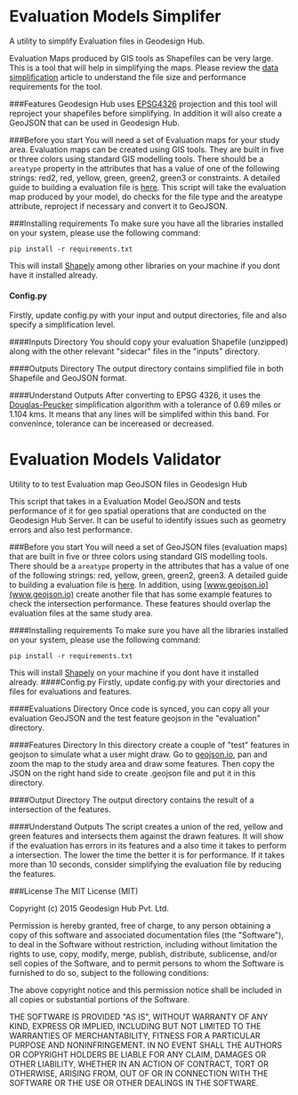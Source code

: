 # Evaluation Models Simplifer
A utility to simplify Evaluation files in Geodesign Hub.

Evaluation Maps produced by GIS tools as Shapefiles can be very large. This is a tool that will help in simplifying the maps. Please review the [data simplification](http://www.geodesignsupport.com/kb/map-simplification/) article to understand the file size and performance requirements for the tool.

###Features
Geodesign Hub uses [EPSG4326](http://espg.io/4326) projection and this tool will reproject your shapefiles before simplifying. In addition it will also create a GeoJSON that can be used in Geodesign Hub.  

###Before you start
You will need a set of Evaluation maps for your study area. Evaluation maps can be created using GIS tools. They are built in five or three colors using standard GIS modelling tools. There should be a ```areatype``` property in the attributes that has a value of one of the following strings: red2, red, yellow, green, green2, green3 or constraints. A detailed guide to building a evaluation file is [here](http://www.geodesignsupport.com/kb/step-by-step-guide-to-preparing-evaluation-maps/). This script will take the evaluation map produced by your model, do checks for the file type and the areatype attribute, reproject if necessary and convert it to GeoJSON. 

###Installing requirements
To make sure you have all the libraries installed on your system, please use the following command: 
```
pip install -r requirements.txt 
```
This will install [Shapely](http://toblerity.org/shapely/) among other libraries on your machine if you dont have it installed already.
#### Config.py
Firstly, update config.py with your input and output directories, file and also specify a simplification level.

####Inputs Directory
You should copy your evaluation Shapefile (unzipped) along with the other relevant "sidecar" files in the "inputs" directory. 

####Outputs Directory
The output directory contains simplified file in both Shapefile and GeoJSON format. 

####Understand Outputs
After converting to EPSG 4326, it uses the [Douglas-Peucker](https://en.wikipedia.org/wiki/Ramer%E2%80%93Douglas%E2%80%93Peucker_algorithm) simplification algorithm with a tolerance of 0.69 miles or 1.104 kms. It means that any lines will be simplifed within this band. For convenince, tolerance can be incereased or decreased. 

# Evaluation Models Validator
Utility to to test Evaluation map GeoJSON files in Geodesign Hub

This script that takes in a Evaluation Model GeoJSON and tests performance of it for geo spatial operations that are conducted on the Geodesign Hub Server. It can be useful to identify issues such as geometry errors and also test performance. 

###Before you start
You will need a set of GeoJSON files (evaluation maps) that are built in five or three colors using standard GIS modelling tools. There should be a ```areatype``` property in the attributes that has a value of one of the following strings: red, yellow, green, green2, green3. A detailed guide to building a evaluation file is [here](http://www.geodesignsupport.com/kb/step-by-step-guide-to-preparing-evaluation-maps/). In addition, using [www.geojson.io](www.geojson.io) create another file that has some example features to check the intersection performance. These features should overlap the evaluation files at the same study area.  

####Installing requirements
To make sure you have all the libraries installed on your system, please use the following command: 
```
pip install -r requirements.txt 
```
This will install [Shapely](http://toblerity.org/shapely/) on your machine if you dont have it installed already.
####Config.py
Firstly, update config.py with your directories and files for evaluations and features. 

####Evaluations Directory
Once code is synced, you can copy all your evaluation GeoJSON and the test feature geojson in the "evaluation" directory. 

####Features Directory
In this directory create a couple of "test" features in geojson to simulate what a user might draw. Go to [geojson.io](http://geojson.io), pan and zoom the map to the study area and draw some features. Then copy the JSON on the right hand side to create .geojson file and put it in this directory. 

####Output Directory
The output directory contains the result of a intersection of the features. 

####Understand Outputs
The script creates a union of the red, yellow and green features and intersects them against the drawn features. It will show if the evaluation has errors in its features and a also time it takes to perform a intersection. The lower the time the better it is for performance. If it takes more than 10 seconds, consider simplifying the evaluation file by reducing the features. 

###License
The MIT License (MIT)

Copyright (c) 2015 Geodesign Hub Pvt. Ltd.

Permission is hereby granted, free of charge, to any person obtaining a copy
of this software and associated documentation files (the "Software"), to deal
in the Software without restriction, including without limitation the rights
to use, copy, modify, merge, publish, distribute, sublicense, and/or sell
copies of the Software, and to permit persons to whom the Software is
furnished to do so, subject to the following conditions:

The above copyright notice and this permission notice shall be included in all
copies or substantial portions of the Software.

THE SOFTWARE IS PROVIDED "AS IS", WITHOUT WARRANTY OF ANY KIND, EXPRESS OR
IMPLIED, INCLUDING BUT NOT LIMITED TO THE WARRANTIES OF MERCHANTABILITY,
FITNESS FOR A PARTICULAR PURPOSE AND NONINFRINGEMENT. IN NO EVENT SHALL THE
AUTHORS OR COPYRIGHT HOLDERS BE LIABLE FOR ANY CLAIM, DAMAGES OR OTHER
LIABILITY, WHETHER IN AN ACTION OF CONTRACT, TORT OR OTHERWISE, ARISING FROM,
OUT OF OR IN CONNECTION WITH THE SOFTWARE OR THE USE OR OTHER DEALINGS IN THE
SOFTWARE.
